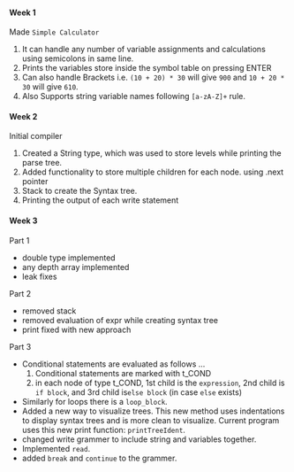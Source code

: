 #### Week 1
Made `Simple Calculator`
1. It can handle any number of variable assignments and calculations using semicolons in same line. 
2. Prints the variables store inside the symbol table on pressing ENTER
3. Can also handle Brackets i.e. `(10 + 20) * 30` will give `900` and `10 + 20 * 30`  will give `610`.
4. Also Supports string variable names following `[a-zA-Z]+` rule.

#### Week 2
Initial compiler
1. Created a String type, which was used to store levels while printing the parse tree.
2. Added functionality to store multiple children for each node. using .next pointer
3. Stack to create the Syntax tree.
4. Printing the output of each write statement

#### Week 3
Part 1
* double type implemented
* any depth array implemented
* leak fixes

Part 2
* removed stack 
* removed evaluation of expr while creating syntax tree
* print fixed with new approach

Part 3
* Conditional statements are evaluated as follows ... 
    1. Conditional statements are marked with t_COND
    2. in each node of type t_COND, 1st child is the `expression`, 2nd child is `if block`, and 3rd child is`else block` (in case `else` exists)
* Similarly for loops there is a `loop_block`.
* Added a new way to visualize trees. This new method uses indentations to display syntax trees and is more clean to visualize. Current program uses this new print function: `printTreeIdent`.
* changed write grammer to include string and variables together. 
* Implemented `read`.
* added `break` and `continue` to the grammer.